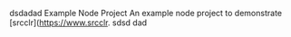 dsdadad Example Node Project
An example node project to demonstrate [srcclr](https://www.srcclr.
sdsd
dad
